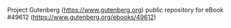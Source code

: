 Project Gutenberg (https://www.gutenberg.org) public repository for
eBook #49612 (https://www.gutenberg.org/ebooks/49612)
